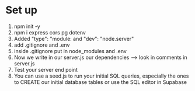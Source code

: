 # Set up

1. npm init -y
2. npm i express cors pg dotenv
3. Added "type": "module: and "dev": "node.server"
4. add .gitignore and .env
5. inside .gitignore put in node_modules and .env
6. Now we write in our server.js our dependencies --> look in comments in server.js
7. Test your server end point
8. You can use a seed.js to run your initial SQL queries, especially the ones to CREATE our initial database tables or use the SQL editor in Supabase
